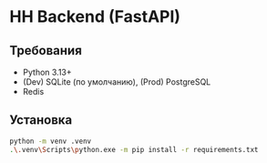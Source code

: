 # HH Backend (FastAPI)

## Требования
- Python 3.13+
- (Dev) SQLite (по умолчанию), (Prod) PostgreSQL
- Redis

## Установка
```bash
python -m venv .venv
.\.venv\Scripts\python.exe -m pip install -r requirements.txt
